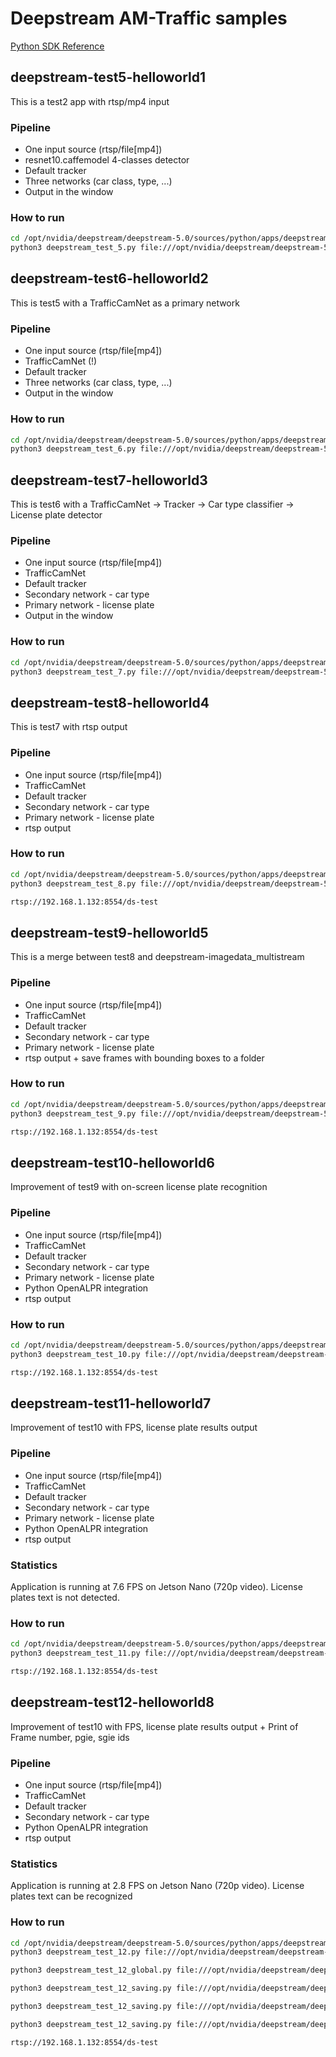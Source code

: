 # Deepstream AM-Traffic samples

[Python SDK Reference](https://docs.nvidia.com/metropolis/deepstream/python-api/index.html)

## deepstream-test5-helloworld1

This is a test2 app with rtsp/mp4 input

### Pipeline
- One input source (rtsp/file[mp4])
- resnet10.caffemodel 4-classes detector
- Default tracker
- Three networks (car class, type, ...)
- Output in the window

### How to run

```sh
cd /opt/nvidia/deepstream/deepstream-5.0/sources/python/apps/deepstream-test5-helloworld1
python3 deepstream_test_5.py file:///opt/nvidia/deepstream/deepstream-5.0/samples/streams/sample_720p.mp4
```

## deepstream-test6-helloworld2

This is test5 with a TrafficCamNet as a primary network

### Pipeline
- One input source (rtsp/file[mp4])
- TrafficCamNet (!)
- Default tracker
- Three networks (car class, type, ...)
- Output in the window

### How to run

```sh
cd /opt/nvidia/deepstream/deepstream-5.0/sources/python/apps/deepstream-test6-helloworld2
python3 deepstream_test_6.py file:///opt/nvidia/deepstream/deepstream-5.0/samples/streams/sample_720p.mp4
```

## deepstream-test7-helloworld3

This is test6 with a TrafficCamNet -> Tracker -> Car type classifier -> License plate detector

### Pipeline
- One input source (rtsp/file[mp4])
- TrafficCamNet 
- Default tracker
- Secondary network - car type
- Primary network - license plate
- Output in the window

### How to run

```sh
cd /opt/nvidia/deepstream/deepstream-5.0/sources/python/apps/deepstream-test7-helloworld3
python3 deepstream_test_7.py file:///opt/nvidia/deepstream/deepstream-5.0/samples/streams/StreamRecord_cam2_test.mp4
```

## deepstream-test8-helloworld4

This is test7 with rtsp output

### Pipeline
- One input source (rtsp/file[mp4])
- TrafficCamNet 
- Default tracker
- Secondary network - car type
- Primary network - license plate
- rtsp output 

### How to run

```sh
cd /opt/nvidia/deepstream/deepstream-5.0/sources/python/apps/deepstream-test8-helloworld4
python3 deepstream_test_8.py file:///opt/nvidia/deepstream/deepstream-5.0/samples/streams/StreamRecord_cam2_test.mp4

rtsp://192.168.1.132:8554/ds-test
```

## deepstream-test9-helloworld5

This is a merge between test8 and deepstream-imagedata_multistream

### Pipeline
- One input source (rtsp/file[mp4])
- TrafficCamNet 
- Default tracker
- Secondary network - car type
- Primary network - license plate
- rtsp output + save frames with bounding boxes to a folder


### How to run

```sh
cd /opt/nvidia/deepstream/deepstream-5.0/sources/python/apps/deepstream-test9-helloworld5
python3 deepstream_test_9.py file:///opt/nvidia/deepstream/deepstream-5.0/samples/streams/StreamRecord_cam2_test.mp4

rtsp://192.168.1.132:8554/ds-test
```


## deepstream-test10-helloworld6

Improvement of test9 with on-screen license plate recognition

### Pipeline
- One input source (rtsp/file[mp4])
- TrafficCamNet 
- Default tracker
- Secondary network - car type
- Primary network - license plate
- Python OpenALPR integration
- rtsp output


### How to run

```sh
cd /opt/nvidia/deepstream/deepstream-5.0/sources/python/apps/deepstream-test10-helloworld6
python3 deepstream_test_10.py file:///opt/nvidia/deepstream/deepstream-5.0/samples/streams/StreamRecord_cam2_test.mp4

rtsp://192.168.1.132:8554/ds-test
```

## deepstream-test11-helloworld7

Improvement of test10 with FPS, license plate results output

### Pipeline
- One input source (rtsp/file[mp4])
- TrafficCamNet 
- Default tracker
- Secondary network - car type
- Primary network - license plate
- Python OpenALPR integration
- rtsp output

### Statistics
Application is running at 7.6 FPS on Jetson Nano (720p video). License plates text is not detected.

### How to run

```sh
cd /opt/nvidia/deepstream/deepstream-5.0/sources/python/apps/deepstream-test11-helloworld7
python3 deepstream_test_11.py file:///opt/nvidia/deepstream/deepstream-5.0/samples/streams/StreamRecord_cam2_test.mp4

rtsp://192.168.1.132:8554/ds-test
```

## deepstream-test12-helloworld8

Improvement of test10 with FPS, license plate results output
+
Print of Frame number, pgie, sgie ids

### Pipeline
- One input source (rtsp/file[mp4])
- TrafficCamNet 
- Default tracker
- Secondary network - car type
- Python OpenALPR integration
- rtsp output

### Statistics
Application is running at 2.8 FPS on Jetson Nano (720p video). License plates text can be recognized

### How to run

```sh
cd /opt/nvidia/deepstream/deepstream-5.0/sources/python/apps/deepstream-test12-helloworld8
python3 deepstream_test_12.py file:///opt/nvidia/deepstream/deepstream-5.0/samples/streams/StreamRecord_cam2_test.mp4

python3 deepstream_test_12_global.py file:///opt/nvidia/deepstream/deepstream-5.0/samples/streams/StreamRecord_cam2_test.mp4

python3 deepstream_test_12_saving.py file:///opt/nvidia/deepstream/deepstream-5.0/samples/streams/StreamRecord_cam2_test2.mp4

python3 deepstream_test_12_saving.py file:///opt/nvidia/deepstream/deepstream-5.0/samples/streams/StreamRecord_cam2_test3.mp4

python3 deepstream_test_12_saving.py file:///opt/nvidia/deepstream/deepstream-5.0/samples/streams/StreamRecord_cam2_test4.mp4

rtsp://192.168.1.132:8554/ds-test
```
